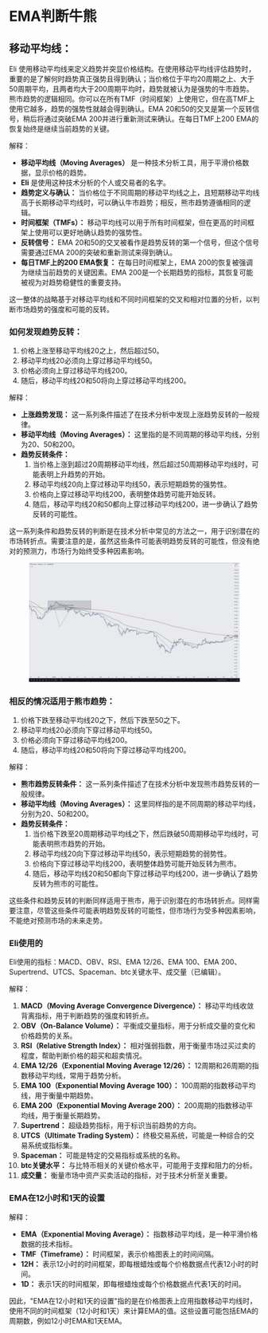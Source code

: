 # EMA判断牛熊

## 移动平均线：

Eli 使用移动平均线来定义趋势并突显价格结构。在使用移动平均线评估趋势时，重要的是了解何时趋势真正强势且得到确认；当价格位于平均20周期之上、大于50周期平均，且两者均大于200周期平均时，趋势就被认为是强势的牛市趋势。熊市趋势的逻辑相同。你可以在所有TMF（时间框架）上使用它，但在高TMF上使用它越多，趋势的强势性就越会得到确认。EMA 20和50的交叉是第一个反转信号，稍后将通过突破EMA 200并进行重新测试来确认。在每日TMF上200 EMA的恢复始终是继续当前趋势的关键。

解释：

* **移动平均线（Moving Averages）** 是一种技术分析工具，用于平滑价格数据，显示价格的趋势。
* **Eli** 是使用这种技术分析的个人或交易者的名字。
* **趋势定义与确认：** 当价格位于不同周期的移动平均线之上，且短期移动平均线高于长期移动平均线时，可以确认牛市趋势；相反，熊市趋势遵循相同的逻辑。
* **时间框架（TMFs）：** 移动平均线可以用于所有时间框架，但在更高的时间框架上使用可以更好地确认趋势的强势性。
* **反转信号：** EMA 20和50的交叉被看作是趋势反转的第一个信号，但这个信号需要通过EMA 200的突破和重新测试来得到确认。
* **每日TMF上的200 EMA恢复：** 在每日时间框架上，EMA 200的恢复被强调为继续当前趋势的关键因素。EMA 200是一个长期趋势的指标，其恢复可能被视为对趋势稳健性的重要支持。

这一整体的战略基于对移动平均线和不同时间框架的交叉和相对位置的分析，以判断市场趋势的强度和可能的反转。



### 如何发现趋势反转：

1. 价格上涨至移动平均线20之上，然后超过50。
2. 移动平均线20必须向上穿过移动平均线50。
3. 价格必须向上穿过移动平均线200。
4. 随后，移动平均线20和50将向上穿过移动平均线200。

解释：

* **上涨趋势发现：** 这一系列条件描述了在技术分析中发现上涨趋势反转的一般规律。
* **移动平均线（Moving Averages）：** 这里指的是不同周期的移动平均线，分别为20、50和200。
* **趋势反转条件：**
  1. 当价格上涨到超过20周期移动平均线，然后超过50周期移动平均线时，可能表明上升趋势的开始。
  2. 移动平均线20向上穿过移动平均线50，表示短期趋势的强势性。
  3. 价格向上穿过移动平均线200，表明整体趋势可能开始反转。
  4. 随后，移动平均线20和50都向上穿过移动平均线200，进一步确认了趋势反转的可能性。

这一系列条件和趋势反转的判断是在技术分析中常见的方法之一，用于识别潜在的市场转折点。需要注意的是，虽然这些条件可能表明趋势反转的可能性，但没有绝对的预测力，市场行为始终受多种因素影响。

<figure><img src="../.gitbook/assets/image (8).png" alt=""><figcaption></figcaption></figure>

### 相反的情况适用于熊市趋势：

1. 价格下跌至移动平均线20之下，然后下跌至50之下。
2. 移动平均线20必须向下穿过移动平均线50。
3. 价格必须向下穿过移动平均线200。
4. 随后，移动平均线20和50将向下穿过移动平均线200。

解释：

* **熊市趋势反转条件：** 这一系列条件描述了在技术分析中发现熊市趋势反转的一般规律。
* **移动平均线（Moving Averages）：** 这里同样指的是不同周期的移动平均线，分别为20、50和200。
* **趋势反转条件：**
  1. 当价格下跌至20周期移动平均线之下，然后跌破50周期移动平均线时，可能表明熊市趋势的开始。
  2. 移动平均线20向下穿过移动平均线50，表示短期趋势的弱势性。
  3. 价格向下穿过移动平均线200，表明整体趋势可能开始反转为熊市。
  4. 随后，移动平均线20和50都向下穿过移动平均线200，进一步确认了趋势反转为熊市的可能性。

这些条件和趋势反转的判断同样适用于熊市，用于识别潜在的市场转折点。同样需要注意，尽管这些条件可能表明趋势反转的可能性，但市场行为受多种因素影响，不能绝对预测市场的未来走势。



### Eli使用的

Eli使用的指标：MACD、OBV、RSI、EMA 12/26、EMA 100、EMA 200、Supertrend、UTCS、Spaceman、btc关键水平、成交量（已编辑）。

解释：

1. **MACD（Moving Average Convergence Divergence）：** 移动平均线收敛背离指标，用于判断趋势的强度和转折点。
2. **OBV（On-Balance Volume）：** 平衡成交量指标，用于分析成交量的变化和价格趋势的关系。
3. **RSI（Relative Strength Index）：** 相对强弱指数，用于衡量市场过买过卖的程度，帮助判断价格的超买和超卖情况。
4. **EMA 12/26（Exponential Moving Average 12/26）：** 12周期和26周期的指数移动平均线，常用于趋势分析。
5. **EMA 100（Exponential Moving Average 100）：** 100周期的指数移动平均线，用于衡量中期趋势。
6. **EMA 200（Exponential Moving Average 200）：** 200周期的指数移动平均线，用于衡量长期趋势。
7. **Supertrend：** 超级趋势指标，用于标识当前趋势的方向。
8. **UTCS（Ultimate Trading System）：** 终极交易系统，可能是一种综合的交易系统或指标集。
9. **Spaceman：** 可能是特定的交易指标或系统的名称。
10. **btc关键水平：** 与比特币相关的关键价格水平，可能用于支撑和阻力的分析。
11. **成交量：** 衡量市场中资产买卖活动的指标，对于技术分析至关重要。



### EMA在12小时和1天的设置

解释：

* **EMA（Exponential Moving Average）：** 指数移动平均线，是一种平滑价格数据的技术指标。
* **TMF（Timeframe）：** 时间框架，表示价格图表上的时间间隔。
* **12H：** 表示12小时的时间框架，即每根蜡烛或每个价格数据点代表12小时的时间。
* **1D：** 表示1天的时间框架，即每根蜡烛或每个价格数据点代表1天的时间。

因此，"EMA在12小时和1天的设置"指的是在价格图表上应用指数移动平均线时，使用不同的时间框架（12小时和1天）来计算EMA的值。这些设置可能包括EMA的周期数，例如12小时EMA和1天EMA。
